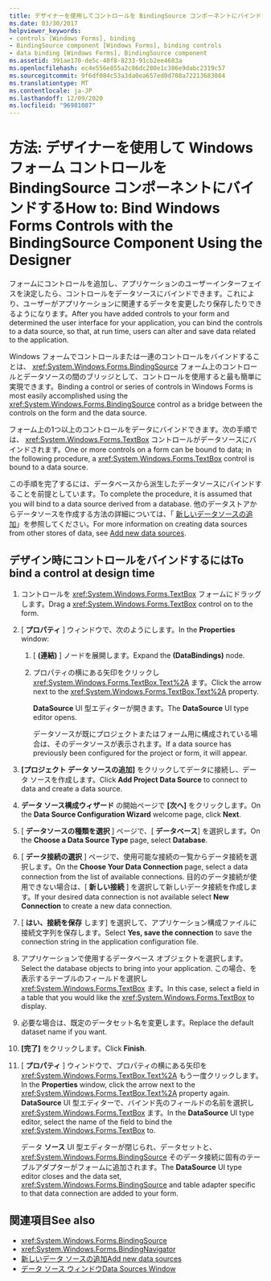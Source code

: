 ```yaml
---
title: デザイナーを使用してコントロールを BindingSource コンポーネントにバインドする
ms.date: 03/30/2017
helpviewer_keywords:
- controls [Windows Forms], binding
- BindingSource component [Windows Forms], binding controls
- data binding [Windows Forms], BindingSource component
ms.assetid: 391ae170-de5c-40f8-8233-91cb2ee4683a
ms.openlocfilehash: ec4e556e855a2c86dc280e1c386e9dabc2319c57
ms.sourcegitcommit: 9f6df084c53a3da0ea657ed0d708a72213683084
ms.translationtype: MT
ms.contentlocale: ja-JP
ms.lasthandoff: 12/09/2020
ms.locfileid: "96981087"
---
```

# <a name="how-to-bind-windows-forms-controls-with-the-bindingsource-component-using-the-designer"></a><span data-ttu-id="ed1df-102">方法: デザイナーを使用して Windows フォーム コントロールを BindingSource コンポーネントにバインドする</span><span class="sxs-lookup"><span data-stu-id="ed1df-102">How to: Bind Windows Forms Controls with the BindingSource Component Using the Designer</span></span>

<span data-ttu-id="ed1df-103">フォームにコントロールを追加し、アプリケーションのユーザーインターフェイスを決定したら、コントロールをデータソースにバインドできます。これにより、ユーザーがアプリケーションに関連するデータを変更したり保存したりできるようになります。</span><span class="sxs-lookup"><span data-stu-id="ed1df-103">After you have added controls to your form and determined the user interface for your application, you can bind the controls to a data source, so that, at run time, users can alter and save data related to the application.</span></span>

 <span data-ttu-id="ed1df-104">Windows フォームでコントロールまたは一連のコントロールをバインドすることは、 <xref:System.Windows.Forms.BindingSource> フォーム上のコントロールとデータソースの間のブリッジとして、コントロールを使用すると最も簡単に実現できます。</span><span class="sxs-lookup"><span data-stu-id="ed1df-104">Binding a control or series of controls in Windows Forms is most easily accomplished using the <xref:System.Windows.Forms.BindingSource> control as a bridge between the controls on the form and the data source.</span></span>

 <span data-ttu-id="ed1df-105">フォーム上の1つ以上のコントロールをデータにバインドできます。次の手順では、 <xref:System.Windows.Forms.TextBox> コントロールがデータソースにバインドされます。</span><span class="sxs-lookup"><span data-stu-id="ed1df-105">One or more controls on a form can be bound to data; in the following procedure, a <xref:System.Windows.Forms.TextBox> control is bound to a data source.</span></span>

 <span data-ttu-id="ed1df-106">この手順を完了するには、データベースから派生したデータソースにバインドすることを前提としています。</span><span class="sxs-lookup"><span data-stu-id="ed1df-106">To complete the procedure, it is assumed that you will bind to a data source derived from a database.</span></span> <span data-ttu-id="ed1df-107">他のデータストアからデータソースを作成する方法の詳細については、「 [新しいデータソースの追加](/visualstudio/data-tools/add-new-data-sources)」を参照してください。</span><span class="sxs-lookup"><span data-stu-id="ed1df-107">For more information on creating data sources from other stores of data, see [Add new data sources](/visualstudio/data-tools/add-new-data-sources).</span></span>

## <a name="to-bind-a-control-at-design-time"></a><span data-ttu-id="ed1df-108">デザイン時にコントロールをバインドするには</span><span class="sxs-lookup"><span data-stu-id="ed1df-108">To bind a control at design time</span></span>

1. <span data-ttu-id="ed1df-109">コントロールを <xref:System.Windows.Forms.TextBox> フォームにドラッグします。</span><span class="sxs-lookup"><span data-stu-id="ed1df-109">Drag a <xref:System.Windows.Forms.TextBox> control on to the form.</span></span>

2. <span data-ttu-id="ed1df-110">[ **プロパティ** ] ウィンドウで、次のようにします。</span><span class="sxs-lookup"><span data-stu-id="ed1df-110">In the **Properties** window:</span></span>

    1. <span data-ttu-id="ed1df-111">[ **(連結)** ] ノードを展開します。</span><span class="sxs-lookup"><span data-stu-id="ed1df-111">Expand the **(DataBindings)** node.</span></span>

    2. <span data-ttu-id="ed1df-112">プロパティの横にある矢印をクリックし <xref:System.Windows.Forms.TextBox.Text%2A> ます。</span><span class="sxs-lookup"><span data-stu-id="ed1df-112">Click the arrow next to the <xref:System.Windows.Forms.TextBox.Text%2A> property.</span></span>

         <span data-ttu-id="ed1df-113">**DataSource** UI 型エディターが開きます。</span><span class="sxs-lookup"><span data-stu-id="ed1df-113">The **DataSource** UI type editor opens.</span></span>

         <span data-ttu-id="ed1df-114">データソースが既にプロジェクトまたはフォーム用に構成されている場合は、そのデータソースが表示されます。</span><span class="sxs-lookup"><span data-stu-id="ed1df-114">If a data source has previously been configured for the project or form, it will appear.</span></span>

3. <span data-ttu-id="ed1df-115">**[プロジェクト データ ソースの追加]** をクリックしてデータに接続し、データ ソースを作成します。</span><span class="sxs-lookup"><span data-stu-id="ed1df-115">Click **Add Project Data Source** to connect to data and create a data source.</span></span>

4. <span data-ttu-id="ed1df-116">**データ ソース構成ウィザード** の開始ページで **[次へ]** をクリックします。</span><span class="sxs-lookup"><span data-stu-id="ed1df-116">On the **Data Source Configuration Wizard** welcome page, click **Next**.</span></span>

5. <span data-ttu-id="ed1df-117">[ **データソースの種類を選択** ] ページで、[ **データベース**] を選択します。</span><span class="sxs-lookup"><span data-stu-id="ed1df-117">On the **Choose a Data Source Type** page, select **Database**.</span></span>

6. <span data-ttu-id="ed1df-118">[ **データ接続の選択** ] ページで、使用可能な接続の一覧からデータ接続を選択します。</span><span class="sxs-lookup"><span data-stu-id="ed1df-118">On the **Choose Your Data Connection** page, select a data connection from the list of available connections.</span></span> <span data-ttu-id="ed1df-119">目的のデータ接続が使用できない場合は、[ **新しい接続** ] を選択して新しいデータ接続を作成します。</span><span class="sxs-lookup"><span data-stu-id="ed1df-119">If your desired data connection is not available select **New Connection** to create a new data connection.</span></span>

7. <span data-ttu-id="ed1df-120">[ **はい、接続を保存** します] を選択して、アプリケーション構成ファイルに接続文字列を保存します。</span><span class="sxs-lookup"><span data-stu-id="ed1df-120">Select **Yes, save the connection** to save the connection string in the application configuration file.</span></span>

8. <span data-ttu-id="ed1df-121">アプリケーションで使用するデータベース オブジェクトを選択します。</span><span class="sxs-lookup"><span data-stu-id="ed1df-121">Select the database objects to bring into your application.</span></span> <span data-ttu-id="ed1df-122">この場合、を表示するテーブルのフィールドを選択し <xref:System.Windows.Forms.TextBox> ます。</span><span class="sxs-lookup"><span data-stu-id="ed1df-122">In this case, select a field in a table that you would like the <xref:System.Windows.Forms.TextBox> to display.</span></span>

9. <span data-ttu-id="ed1df-123">必要な場合は、既定のデータセット名を変更します。</span><span class="sxs-lookup"><span data-stu-id="ed1df-123">Replace the default dataset name if you want.</span></span>

10. <span data-ttu-id="ed1df-124">**[完了]** をクリックします。</span><span class="sxs-lookup"><span data-stu-id="ed1df-124">Click **Finish**.</span></span>

11. <span data-ttu-id="ed1df-125">[ **プロパティ** ] ウィンドウで、プロパティの横にある矢印を <xref:System.Windows.Forms.TextBox.Text%2A> もう一度クリックします。</span><span class="sxs-lookup"><span data-stu-id="ed1df-125">In the **Properties** window, click the arrow next to the <xref:System.Windows.Forms.TextBox.Text%2A> property again.</span></span> <span data-ttu-id="ed1df-126">**DataSource** UI 型エディターで、バインド先のフィールドの名前を選択し <xref:System.Windows.Forms.TextBox> ます。</span><span class="sxs-lookup"><span data-stu-id="ed1df-126">In the **DataSource** UI type editor, select the name of the field to bind the <xref:System.Windows.Forms.TextBox> to.</span></span>

     <span data-ttu-id="ed1df-127">データ **ソース** UI 型エディターが閉じられ、データセットと、 <xref:System.Windows.Forms.BindingSource> そのデータ接続に固有のテーブルアダプターがフォームに追加されます。</span><span class="sxs-lookup"><span data-stu-id="ed1df-127">The **DataSource** UI type editor closes and the data set, <xref:System.Windows.Forms.BindingSource> and table adapter specific to that data connection are added to your form.</span></span>

## <a name="see-also"></a><span data-ttu-id="ed1df-128">関連項目</span><span class="sxs-lookup"><span data-stu-id="ed1df-128">See also</span></span>

- <xref:System.Windows.Forms.BindingSource>
- <xref:System.Windows.Forms.BindingNavigator>
- [<span data-ttu-id="ed1df-129">新しいデータ ソースの追加</span><span class="sxs-lookup"><span data-stu-id="ed1df-129">Add new data sources</span></span>](/visualstudio/data-tools/add-new-data-sources)
- <span data-ttu-id="ed1df-130">[データ ソース ウィンドウ](/previous-versions/visualstudio/visual-studio-2013/6ckyxa83(v=vs.120))</span><span class="sxs-lookup"><span data-stu-id="ed1df-130">[Data Sources Window](/previous-versions/visualstudio/visual-studio-2013/6ckyxa83(v=vs.120))</span></span>
